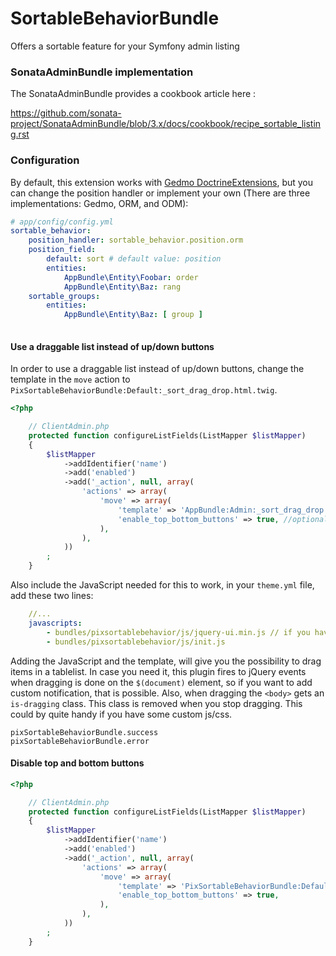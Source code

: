 SortableBehaviorBundle
=========================

Offers a sortable feature for your Symfony admin listing

### SonataAdminBundle implementation

The SonataAdminBundle provides a cookbook article here :

https://github.com/sonata-project/SonataAdminBundle/blob/3.x/docs/cookbook/recipe_sortable_listing.rst

### Configuration

By default, this extension works with [Gedmo DoctrineExtensions](https://github.com/Atlantic18/DoctrineExtensions), but you can change the position handler or implement your own (There are three implementations: Gedmo, ORM, and ODM): 

``` yaml
# app/config/config.yml
sortable_behavior:
    position_handler: sortable_behavior.position.orm
    position_field:
        default: sort # default value: position
        entities:
            AppBundle\Entity\Foobar: order
            AppBundle\Entity\Baz: rang
    sortable_groups:
        entities:
            AppBundle\Entity\Baz: [ group ]
            
```

#### Use a draggable list instead of up/down buttons
In order to use a draggable list instead of up/down buttons, change the template in the ```move``` action to ```PixSortableBehaviorBundle:Default:_sort_drag_drop.html.twig```.

```php
<?php

    // ClientAdmin.php
    protected function configureListFields(ListMapper $listMapper)
    {
        $listMapper
            ->addIdentifier('name')
            ->add('enabled')
            ->add('_action', null, array(
                'actions' => array(
                    'move' => array(
                        'template' => 'AppBundle:Admin:_sort_drag_drop.html.twig',
                        'enable_top_bottom_buttons' => true, //optional
                    ),
                ),
            ))
        ;
    }
```    
Also include the JavaScript needed for this to work, in your ```theme.yml``` file, add these two lines:
```yml
    //...
    javascripts:
        - bundles/pixsortablebehavior/js/jquery-ui.min.js // if you haven't got jQuery UI yet.
        - bundles/pixsortablebehavior/js/init.js
```

Adding the JavaScript and the template, will give you the possibility to drag items in a tablelist.
In case you need it, this plugin fires to jQuery events when dragging is done on the ```$(document)``` element, so if you want to add custom notification, that is possible. Also, when dragging the ```<body>``` gets an ```is-dragging``` class. This class is removed when you stop dragging. This could by quite handy if you have some custom js/css.
```
pixSortableBehaviorBundle.success
pixSortableBehaviorBundle.error
```
#### Disable top and bottom buttons
```php
<?php

    // ClientAdmin.php
    protected function configureListFields(ListMapper $listMapper)
    {
        $listMapper
            ->addIdentifier('name')
            ->add('enabled')
            ->add('_action', null, array(
                'actions' => array(
                    'move' => array(
                        'template' => 'PixSortableBehaviorBundle:Default:_sort_drag_drop.html.twig',
                        'enable_top_bottom_buttons' => true,
                    ),
                ),
            ))
        ;
    }
```    
